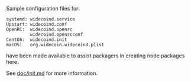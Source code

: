 Sample configuration files for:
```
systemd: widecoind.service
Upstart: widecoind.conf
OpenRC:  widecoind.openrc
         widecoind.openrcconf
CentOS:  widecoind.init
macOS:   org.widecoin.widecoind.plist
```
have been made available to assist packagers in creating node packages here.

See [doc/init.md](../../doc/init.md) for more information.
